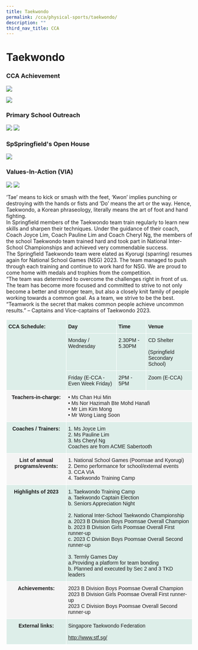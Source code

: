 ```yaml
---
title: Taekwondo
permalink: /cca/physical-sports/taekwondo/
description: ""
third_nav_title: CCA
---
```

# **Taekwondo**

### CCA Achievement

![](/images/TKD1.jpg)

![](/images/TKD2.jpg)


### Primary School Outreach

![](/images/3xx.png)
![](/images/4%20(1).jpg)

### SpSpringfield's Open House

![](/images/5%20(1).jpg)

### Values-In-Action (VIA)

![](/images/6%20(1).jpg)
![](/images/7(1).jpg)

‘Tae’ means to kick or smash with the feet, ‘Kwon’ implies punching or destroying with the hands or fists and ‘Do’ means the art or the way. Hence, Taekwondo, a Korean phraseology, literally means the art of foot and hand fighting. <br>
In Springfield members of the Taekwondo team train regularly to learn new skills and sharpen their techniques. Under the guidance of their coach, Coach Joyce Lim, Coach Pauline Lim and Coach Cheryl Ng, the members of the school Taekwondo team trained hard and took part in National Inter-School Championships and achieved very commendable success.<br>
The Springfield Taekwondo team were elated as Kyorugi (sparring) resumes again for National School Games (NSG) 2023. The team managed to push through each training and continue to work hard for NSG. We are proud to come home with medals and trophies from the competition.<br>
“The team was determined to overcome the challenges right in front of us. The team has become more focused and committed to strive to not only become a better and stronger team, but also a closely knit family of people working towards a common goal. As a team, we strive to be the best. “Teamwork is the secret that makes common people achieve uncommon results.” – Captains and Vice-captains of Taekwondo 2023. <br>


<table style="border-collapse:collapse;border-spacing:0" class="tg"><thead><tr><th style="background-color:#ddeee9;border-color:#ffffff;border-style:solid;border-width:1px;font-family:Arial, sans-serif;font-size:14px;font-weight:bold;overflow:hidden;padding:10px 5px;text-align:left;vertical-align:top;word-break:normal" rowspan="3">CCA Schedule:</th><th style="background-color:#ddeee9;border-color:#ffffff;border-style:solid;border-width:1px;font-family:Arial, sans-serif;font-size:14px;font-weight:bold;overflow:hidden;padding:10px 5px;text-align:left;vertical-align:top;word-break:normal">Day</th><th style="background-color:#ddeee9;border-color:#ffffff;border-style:solid;border-width:1px;font-family:Arial, sans-serif;font-size:14px;font-weight:bold;overflow:hidden;padding:10px 5px;text-align:left;vertical-align:top;word-break:normal">Time</th><th style="background-color:#ddeee9;border-color:#ffffff;border-style:solid;border-width:1px;font-family:Arial, sans-serif;font-size:14px;font-weight:bold;overflow:hidden;padding:10px 5px;text-align:left;vertical-align:top;word-break:normal">Venue</th></tr><tr><th style="background-color:#ddeee9;border-color:#ffffff;border-style:solid;border-width:1px;font-family:Arial, sans-serif;font-size:14px;font-weight:normal;overflow:hidden;padding:10px 5px;text-align:left;vertical-align:top;word-break:normal">Monday / Wednesday </th><th style="background-color:#ddeee9;border-color:#ffffff;border-style:solid;border-width:1px;font-family:Arial, sans-serif;font-size:14px;font-weight:normal;overflow:hidden;padding:10px 5px;text-align:left;vertical-align:top;word-break:normal">2.30PM - 5.30PM</th><th style="background-color:#ddeee9;border-color:#ffffff;border-style:solid;border-width:1px;font-family:Arial, sans-serif;font-size:14px;font-weight:normal;overflow:hidden;padding:10px 5px;text-align:left;vertical-align:top;word-break:normal">CD Shelter<br><br>(Springfield Secondary School)</th></tr><tr><th style="background-color:#ddeee9;border-color:#ffffff;border-style:solid;border-width:1px;font-family:Arial, sans-serif;font-size:14px;font-weight:normal;overflow:hidden;padding:10px 5px;text-align:left;vertical-align:top;word-break:normal">Friday (E-CCA - Even Week Friday)</th><th style="background-color:#ddeee9;border-color:#ffffff;border-style:solid;border-width:1px;font-family:Arial, sans-serif;font-size:14px;font-weight:normal;overflow:hidden;padding:10px 5px;text-align:left;vertical-align:top;word-break:normal">2PM - 5PM</th><th style="background-color:#ddeee9;border-color:#ffffff;border-style:solid;border-width:1px;font-family:Arial, sans-serif;font-size:14px;font-weight:normal;overflow:hidden;padding:10px 5px;text-align:left;vertical-align:top;word-break:normal">Zoom (E-CCA)</th></tr></thead><tbody><tr><td style="background-color:#F4F4F4;border-color:#ffffff;border-style:solid;border-width:1px;font-family:Arial, sans-serif;font-size:14px;font-weight:bold;overflow:hidden;padding:10px 5px;text-align:center;vertical-align:top;word-break:normal">Teachers-in-charge:</td><td style="background-color:#F4F4F4;border-color:#ffffff;border-style:solid;border-width:1px;font-family:Arial, sans-serif;font-size:14px;overflow:hidden;padding:10px 5px;text-align:left;vertical-align:top;word-break:normal" colspan="3">• Ms Chan Hui Min<br>• Ms Nor Hazimah Bte Mohd Hanafi<br>• Mr Lim Kim Mong<br>• Mr Wong Liang Soon<br></td></tr><tr><td style="background-color:#DDEEE9;border-color:#ffffff;border-style:solid;border-width:1px;font-family:Arial, sans-serif;font-size:14px;font-weight:bold;overflow:hidden;padding:10px 5px;text-align:center;vertical-align:top;word-break:normal">Coaches / Trainers: </td><td style="background-color:#ddeee9;border-color:#ffffff;border-style:solid;border-width:1px;font-family:Arial, sans-serif;font-size:14px;overflow:hidden;padding:10px 5px;text-align:left;vertical-align:top;word-break:normal" colspan="3">1. Ms Joyce Lim<br>2. Ms Pauline Lim <br>3. Ms Cheryl Ng <br> Coaches are from ACME Sabertooth </td></tr><tr><td style="background-color:#F4F4F4;border-color:#ffffff;border-style:solid;border-width:1px;font-family:Arial, sans-serif;font-size:14px;font-weight:bold;overflow:hidden;padding:10px 5px;text-align:center;vertical-align:top;word-break:normal"><span style="background-color:transparent">List of annual programs/events:</span></td><td style="background-color:#F4F4F4;border-color:#ffffff;border-style:solid;border-width:1px;font-family:Arial, sans-serif;font-size:14px;overflow:hidden;padding:10px 5px;text-align:left;vertical-align:top;word-break:normal" colspan="3"><span style="background-color:transparent">1. 	National School Games (Poomsae and Kyorugi) </span><br><span style="background-color:transparent">2. Demo performance for school/external events  </span><br><span style="background-color:transparent">3. CCA VIA <br> 4.	Taekwondo Training Camp </span></td></tr><tr><td style="background-color:#DDEEE9;border-color:#ffffff;border-style:solid;border-width:1px;font-family:Arial, sans-serif;font-size:14px;font-weight:bold;overflow:hidden;padding:10px 5px;text-align:center;vertical-align:top;word-break:normal">Highlights of 2023</td><td style="background-color:#ddeee9;border-color:#ffffff;border-style:solid;border-width:1px;font-family:Arial, sans-serif;font-size:14px;overflow:hidden;padding:10px 5px;text-align:left;vertical-align:top;word-break:normal" colspan="3">1. Taekwondo Training Camp<br>a. Taekwondo Captain Election<br>b. Seniors Appreciation Night <br><br>2. National Inter-School Taekwondo Championship<br>a. 2023 B Division Boys Poomsae Overall Champion<br>b. 2023 B Division Girls Poomsae Overall First runner-up <br>c.  2023 C Division Boys Poomsae Overall Second runner-up <br><br>3. Termly Games Day<br>a.Providing a platform for team bonding<br>b. Planned and executed by Sec 2 and 3 TKD leaders</td></tr><tr><td style="background-color:#F4F4F4;border-color:#ffffff;border-style:solid;border-width:1px;font-family:Arial, sans-serif;font-size:14px;font-weight:bold;overflow:hidden;padding:10px 5px;text-align:center;vertical-align:top;word-break:normal">Achievements: </td><td style="background-color:#F4F4F4;border-color:#ffffff;border-style:solid;border-width:1px;font-family:Arial, sans-serif;font-size:14px;overflow:hidden;padding:10px 5px;text-align:left;vertical-align:top;word-break:normal" colspan="3"> 2023 B Division Boys Poomsae Overall Champion<br> 2023 B Division Girls Poomsae Overall First runner-up<br> 2023 C Division Boys Poomsae Overall Second runner-up<br></td></tr><tr><td style="background-color:#DDEEE9;border-color:#ffffff;border-style:solid;border-width:1px;font-family:Arial, sans-serif;font-size:14px;font-weight:bold;overflow:hidden;padding:10px 5px;text-align:center;vertical-align:top;word-break:normal">External links: </td><td style="background-color:#ddeee9;border-color:#ffffff;border-style:solid;border-width:1px;font-family:Arial, sans-serif;font-size:14px;overflow:hidden;padding:10px 5px;text-align:left;vertical-align:top;word-break:normal" colspan="3">Singapore Taekwondo Federation <br><br><a href="http://www.stf.sg/" target="_blank" rel="noopener noreferrer">http://www.stf.sg/ </a></td></tr></tbody></table>

